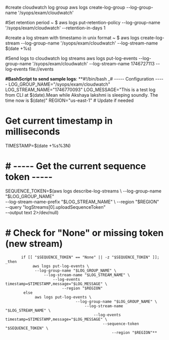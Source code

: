 #create cloudwatch log group
aws logs create-log-group --log-group-name '/syops/exam/cloudwatch'

#Set retention period
~ $ aws logs put-retention-policy --log-group-name '/syops/exam/cloudwatch' --retention-in-days 1

#create a log stream with timestamo in unix format
~ $ aws logs create-log-stream --log-group-name '/syops/exam/cloudwatch' --log-stream-name 
$(date +%s)

#Send logs to cloudwatch log streams
aws logs put-log-events --log-group-name  '/syops/exam/cloudwatch' --log-stream-name 1746727113 --log-events file://events

**#BashScript to send sample logs**:
**#!/bin/bash
_# ----- Configuration -----
 LOG_GROUP_NAME="/syops/exam/cloudwatch"
 LOG_STREAM_NAME="1746770093"
 LOG_MESSAGE="This is a test log from CLI at $(date).Mean while Akshaya lakshmi is sleeping soundly. The time now is $(date)"
 REGION="us-east-1"  # Update if needed

 # Get current timestamp in milliseconds
 TIMESTAMP=$(date +%s%3N)

# # ----- Get the current sequence token -----
 SEQUENCE_TOKEN=$(aws logs describe-log-streams \
   --log-group-name "$LOG_GROUP_NAME" \
     --log-stream-name-prefix "$LOG_STREAM_NAME" \
       --region "$REGION" \
         --query "logStreams[0].uploadSequenceToken" \
           --output text 2>/dev/null)
##
#          # Check for "None" or missing token (new stream)
           if [[ "$SEQUENCE_TOKEN" == "None" || -z "$SEQUENCE_TOKEN" ]]; _then
                aws logs put-log-events \
                 --log-group-name "$LOG_GROUP_NAME" \
                     --log-stream-name "$LOG_STREAM_NAME" \
                         --log-events timestamp=$TIMESTAMP,message="$LOG_MESSAGE" \
                             --region "$REGION"
            else
                 aws logs put-log-events \
                                   --log-group-name "$LOG_GROUP_NAME" \
                                       --log-stream-name "$LOG_STREAM_NAME" \
                                           --log-events timestamp=$TIMESTAMP,message="$LOG_MESSAGE" \
                                               --sequence-token "$SEQUENCE_TOKEN" \
                                                   --region "$REGION"**






